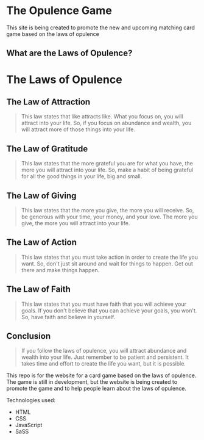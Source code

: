 # The Opulence Game
This site is being created to promote the new and upcoming matching card game based on the laws of opulence

## What are the Laws of Opulence?

# The Laws of Opulence

## The Law of Attraction

> This law states that like attracts like. What you focus on, you will attract into your life. So, if you focus on abundance and wealth, you will attract more of those things into your life.

## The Law of Gratitude

> This law states that the more grateful you are for what you have, the more you will attract into your life. So, make a habit of being grateful for all the good things in your life, big and small.

## The Law of Giving

> This law states that the more you give, the more you will receive. So, be generous with your time, your money, and your love. The more you give, the more you will attract into your life.

## The Law of Action

> This law states that you must take action in order to create the life you want. So, don't just sit around and wait for things to happen. Get out there and make things happen.

## The Law of Faith

> This law states that you must have faith that you will achieve your goals. If you don't believe that you can achieve your goals, you won't. So, have faith and believe in yourself.

## Conclusion

> If you follow the laws of opulence, you will attract abundance and wealth into your life. Just remember to be patient and persistent. It takes time and effort to create the life you want, but it is possible.

This repo is for the website for a card game based on the laws of opulence. The game is still in development, but the website is being created to promote the game and to help people learn about the laws of opulence.

Technologies used:

- HTML
- CSS
- JavaScript
- SaSS
